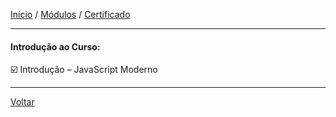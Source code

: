 [Início](https://github.com/Thalyalm/curso-javascript) / 
[Módulos](https://github.com/Thalyalm/curso-javascript/tree/master/modulos/readme.md) /
[Certificado](https://github.com/Thalyalm/curso-javascript/tree/master/certificado)

---

#### Introdução ao Curso:

:ballot_box_with_check: Introdução – JavaScript Moderno

---

[Voltar](/modulos/readme.md)